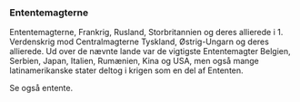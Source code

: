 ### Ententemagterne


Ententemagterne, Frankrig, Rusland, Storbritannien og deres allierede i 1. Verdenskrig mod Centralmagterne Tyskland, Østrig-Ungarn og deres allierede. Ud over de nævnte lande var de vigtigste Ententemagter Belgien, Serbien, Japan, Italien, Rumænien, Kina og USA, men også mange latinamerikanske stater deltog i krigen som en del af Ententen.

Se også entente.